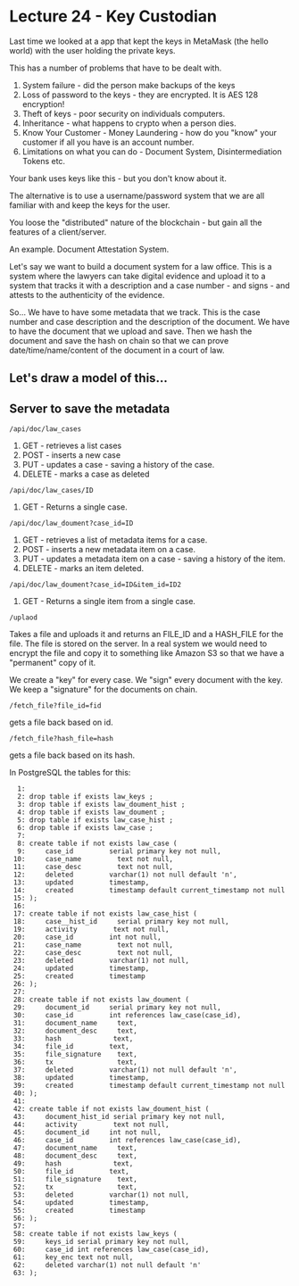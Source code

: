 

<style>
.pagebreak { page-break-before: always; }
.half { height: 200px; }
</style>
<style>
.pagebreak { page-break-before: always; }
.half { height: 200px; }
.markdown-body {
	font-size: 12px;
}
.markdown-body td {
	font-size: 12px;
}
</style>


# Lecture 24 - Key Custodian

Last time we looked at a app that kept the keys in MetaMask (the hello world) 
with the user holding the private keys.

This has a number of problems that have to be dealt with.

1. System failure - did the person make backups of the keys
2. Loss of password to the keys - they are encrypted.  It is AES 128 encryption!
3. Theft of keys - poor security on individuals computers.
4. Inheritance - what happens to crypto when a person dies.
5. Know Your Customer - Money Laundering - how do you "know" your customer if all you have is an account number.
6. Limitations on what you can do - Document System, Disintermediation Tokens etc.

Your bank uses keys like this - but you don't know about it.

The alternative is to use a username/password system that we are all familiar with
and keep the keys for the user.

You loose the "distributed" nature of the blockchain - but gain all the features of
a client/server.

An example.  Document Attestation System.

Let's say we want to build a document system for a law office.  This is a system
where the lawyers can take digital evidence and upload it to a system that tracks
it with a description and a case number - and signs - and attests to the authenticity
of the evidence.

So... We have to have some metadata that we track.   This is the case number and
case description and the description of the document.  We have to have the document
that we upload and save.  Then we hash the document and save the hash on chain
so that we can prove date/time/name/content of the document in a court of law.

## Let's draw a model of this...

## Server to save the metadata

```
/api/doc/law_cases
```

1. GET - retrieves a list cases
1. POST - inserts a new case
1. PUT - updates a case - saving a history of the case.
1. DELETE - marks a case as deleted

```
/api/doc/law_cases/ID
```

1. GET - Returns a single case.


```
/api/doc/law_doument?case_id=ID
```

1. GET - retrieves a list of metadata items for a case.
1. POST - inserts a new metadata item on a case.
1. PUT - updates a metadata item on a case - saving a history of the item.
1. DELETE - marks an item deleted.

```
/api/doc/law_doument?case_id=ID&item_id=ID2
```

1. GET - Returns a single item from a single case.


```
/uplaod
```

Takes a file and uploads it and returns an FILE_ID and a HASH_FILE for the
file.  The file is stored on the server.  In a real system we would need to
encrypt the file and copy it to something like Amazon S3 so that we have a
"permanent" copy of it.

We create a "key" for every case.  We "sign" every document with the key.
We keep a "signature" for the documents on chain.

```
/fetch_file?file_id=fid
```

gets a file back based on id.

```
/fetch_file?hash_file=hash
```

gets a file back based on its hash.


In PostgreSQL the tables for this:

```
  1: 
  2: drop table if exists law_keys ;
  3: drop table if exists law_doument_hist ;
  4: drop table if exists law_doument ;
  5: drop table if exists law_case_hist ;
  6: drop table if exists law_case ;
  7: 
  8: create table if not exists law_case (
  9:     case_id         serial primary key not null,
 10:     case_name         text not null,
 11:     case_desc         text not null,
 12:     deleted         varchar(1) not null default 'n',
 13:     updated         timestamp,                                                             
 14:     created         timestamp default current_timestamp not null                     
 15: );
 16: 
 17: create table if not exists law_case_hist (
 18:     case__hist_id     serial primary key not null,
 19:     activity         text not null,
 20:     case_id         int not null,
 21:     case_name         text not null,
 22:     case_desc         text not null,
 23:     deleted         varchar(1) not null,
 24:     updated         timestamp,                                                             
 25:     created         timestamp
 26: );
 27: 
 28: create table if not exists law_doument (
 29:     document_id     serial primary key not null,
 30:     case_id         int references law_case(case_id),
 31:     document_name     text,
 32:     document_desc     text,
 33:     hash             text,
 34:     file_id         text,
 35:     file_signature    text,
 36:     tx                text,
 37:     deleted         varchar(1) not null default 'n',
 38:     updated         timestamp,                                                             
 39:     created         timestamp default current_timestamp not null                     
 40: );
 41: 
 42: create table if not exists law_doument_hist (
 43:     document_hist_id serial primary key not null,
 44:     activity         text not null,
 45:     document_id     int not null,
 46:     case_id         int references law_case(case_id),
 47:     document_name     text,
 48:     document_desc     text,
 49:     hash             text,
 50:     file_id         text,
 51:     file_signature    text,
 52:     tx                text,
 53:     deleted         varchar(1) not null,
 54:     updated         timestamp,                                                             
 55:     created         timestamp
 56: );
 57: 
 58: create table if not exists law_keys (
 59:     keys_id serial primary key not null,
 60:     case_id int references law_case(case_id),
 61:     key_enc text not null,
 62:     deleted varchar(1) not null default 'n'
 63: );

```


